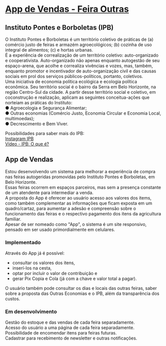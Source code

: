 # [App de Vendas - Feira Outras](https://pontes-e-borboletas.vercel.app/ "Clique para acessar")

## Instituto Pontes e Borboletas (IPB)

O Instituto Pontes e Borboletas é um território coletivo de práticas de (a) comércio justo de feiras e armazém agroecológicos; (b) cozinha de uso integral de alimentos; (c) e hortas urbanas.  
É a experiência de correalização de um território coletivo: auto-organizado e cooperativista. Auto-organizado não apenas enquanto autogestão de seu espaço-arena, que acolhe e correaliza vivências e vozes, mas, também, enquanto promotor e incentivador de auto-organização civil e das causas sociais em prol dos serviços públicos-políticos, portanto, coletivos.  
Uma iniciativa de economia política ecológica e ecologia política econômica. Seu território social é o bairro da Serra em Belo Horizonte, na região Centro-Sul da cidade. A partir desse território social e coletivo, em coconstrução e realização, aplicam as seguintes conceitua-ações que norteiam as práticas do Instituto:  
● Agroecologia e Segurança Alimentar;  
● Outras economias (Comércio Justo, Economia Circular e Economia Local, multimoedas);  
● Decrescimento e Bem Viver.  

Possibilidades para saber mais do IPB:  
[Instagram IPB](https://www.instagram.com/ponteseborboletas/)  
[Vídeo - IPB: O que é?](https://www.youtube.com/watch?v=Xi6loNyKHrI "Youtube - IPB: O que é?")  

## App de Vendas

Estou desenvolvendo um sistema para melhorar a experiência de compra nas feiras autogeridas promovidas pelo Instituto Pontes e Borboletas, em Belo Horizonte.  
Essas feiras ocorrem em espaços parceiros, mas sem a presença constante de um atendente para intermediar a venda.  
A proposta do App é oferecer ao usuário acesso aos valores dos items, como também complementar as informações que ficam exposta em um quadro/cartaz, para aumentar a adesão e compreensão sobre o funcionamento das feiras e o respectivo pagamento dos itens da agricultura familiar.  
Apesar de ser nomeado como "App", o sistema é um site responsivo, pensado em ser usado primordialmente em celulares.

### Implementado

Através do App já é possível:  
- consultar os valores dos itens,  
- inserí-los na cesta,  
- optar por incluir o valor de contribuição e  
- gerar Pix Copia e Cola (já com a chave e valor total a pagar).

O usuário também pode consultar os dias e locais das outras feiras, saber sobre a proposta das Outras Economias e o IPB, além da transparência dos custos.  

### Em desenvolvimento

Gestão do estoque e das vendas de cada feira separadamente.  
Acesso do usuário a uma página de cada feira separadamente.  
Possibilidade de encomendar itens para feiras futuras.  
Cadastrar para recebimento de newsletter e outras notificações.  


  
